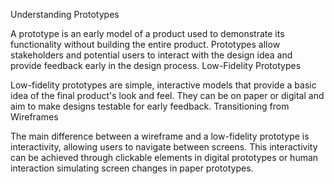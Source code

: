 Understanding Prototypes

A prototype is an early model of a product used to demonstrate its functionality without building the entire product.
Prototypes allow stakeholders and potential users to interact with the design idea and provide feedback early in the design process.
Low-Fidelity Prototypes

Low-fidelity prototypes are simple, interactive models that provide a basic idea of the final product's look and feel.
They can be on paper or digital and aim to make designs testable for early feedback.
Transitioning from Wireframes

The main difference between a wireframe and a low-fidelity prototype is interactivity, allowing users to navigate between screens.
This interactivity can be achieved through clickable elements in digital prototypes or human interaction simulating screen changes in paper prototypes.